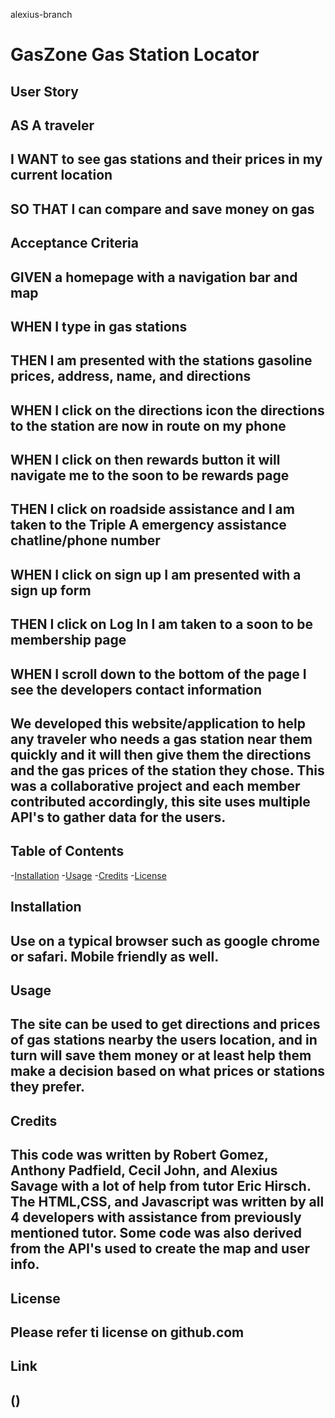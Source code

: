  alexius-branch
# GasZone Gas Station Locator

## User Story
## AS A traveler
## I WANT to see gas stations and their prices in my current location
## SO THAT I can compare and save money on gas

## Acceptance Criteria
## GIVEN a homepage with a navigation bar and map
## WHEN I type in gas stations 
## THEN I am presented with the stations gasoline prices, address, name, and directions
## WHEN I click on the directions icon the directions to the station are now in route on my phone
## WHEN I click on then rewards button it will navigate me to the soon to be rewards page
## THEN I click on roadside assistance and I am taken to the Triple A emergency assistance chatline/phone number
## WHEN I click on sign up I am presented with a sign up form
## THEN I click on Log In I am taken to a soon to be membership page
## WHEN I scroll down to the bottom of the page I see the developers contact information

## We developed this website/application to help any traveler who needs a gas station near them quickly and it will then give them the directions and the gas prices of the station they chose. This was a collaborative project and each member contributed accordingly, this site uses multiple API's to gather data for the users. 

## Table of Contents
-[Installation](#installation)
-[Usage](usage)
-[Credits](credits)
-[License](license)

## Installation
## Use on a typical browser such as google chrome or safari. Mobile friendly as well.
## Usage 
## The site can be used to get directions and prices of gas stations nearby the users location, and in turn will save them money or at least help them make a decision based on what prices or stations they prefer.
##
##
##
##
##
##
##
##
## Credits
## This code was written by Robert Gomez, Anthony Padfield, Cecil John, and Alexius Savage with a lot of help from tutor Eric Hirsch. The HTML,CSS, and Javascript was written by all 4 developers with assistance from previously mentioned tutor. Some code was also derived from the API's used to create the map and user info.
## License
## Please refer ti license on github.com
## Link
## ()













